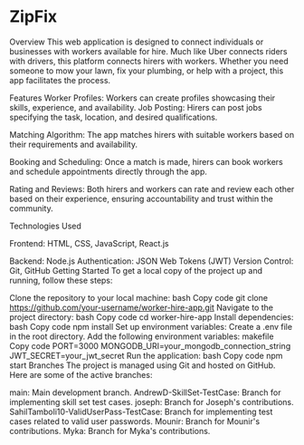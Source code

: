 # ZipFix

Overview
This web application is designed to connect individuals or businesses with workers available for hire. Much like Uber connects riders with drivers, this platform connects hirers with workers. Whether you need someone to mow your lawn, fix your plumbing, or help with a project, this app facilitates the process.

Features
Worker Profiles: Workers can create profiles showcasing their skills, experience, and availability.
Job Posting: Hirers can post jobs specifying the task, location, and desired qualifications.

Matching Algorithm: The app matches hirers with suitable workers based on their requirements and availability.

Booking and Scheduling: Once a match is made, hirers can book workers and schedule appointments directly through the app.

Rating and Reviews: Both hirers and workers can rate and review each other based on their experience, ensuring accountability and trust within the community.

Technologies Used

Frontend: HTML, CSS, JavaScript, React.js

Backend: Node.js
Authentication: JSON Web Tokens (JWT)
Version Control: Git, GitHub
Getting Started
To get a local copy of the project up and running, follow these steps:

Clone the repository to your local machine:
bash
Copy code
git clone https://github.com/your-username/worker-hire-app.git
Navigate to the project directory:
bash
Copy code
cd worker-hire-app
Install dependencies:
bash
Copy code
npm install
Set up environment variables:
Create a .env file in the root directory.
Add the following environment variables:
makefile
Copy code
PORT=3000
MONGODB_URI=your_mongodb_connection_string
JWT_SECRET=your_jwt_secret
Run the application:
bash
Copy code
npm start
Branches
The project is managed using Git and hosted on GitHub. Here are some of the active branches:

main: Main development branch.
AndrewD-SkillSet-TestCase: Branch for implementing skill set test cases.
joseph: Branch for Joseph's contributions.
SahilTamboli10-ValidUserPass-TestCase: Branch for implementing test cases related to valid user passwords.
Mounir: Branch for Mounir's contributions.
Myka: Branch for Myka's contributions.
